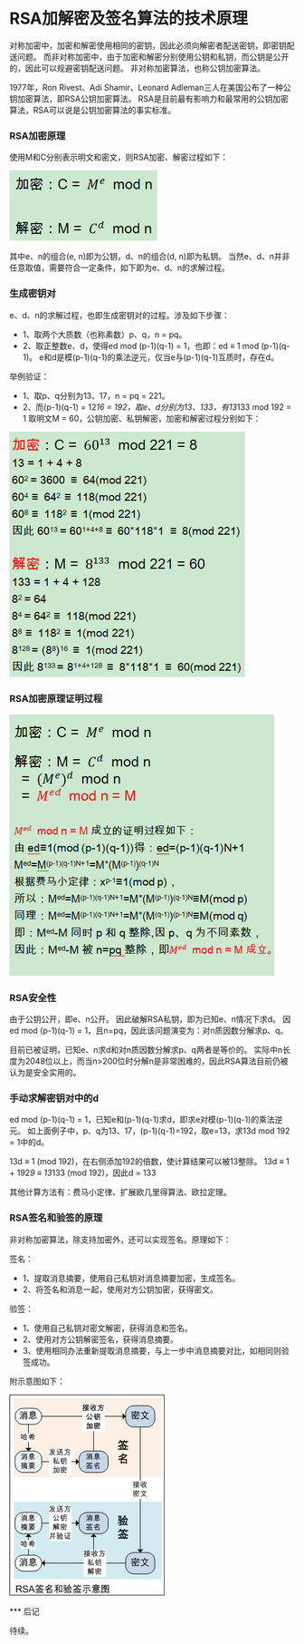 # RSA加解密及签名算法的技术原理

对称加密中，加密和解密使用相同的密钥，因此必须向解密者配送密钥，即密钥配送问题。
而非对称加密中，由于加密和解密分别使用公钥和私钥，而公钥是公开的，因此可以规避密钥配送问题。
非对称加密算法，也称公钥加密算法。

1977年，Ron Rivest、Adi Shamir、Leonard Adleman三人在美国公布了一种公钥加密算法，即RSA公钥加密算法。
RSA是目前最有影响力和最常用的公钥加密算法，RSA可以说是公钥加密算法的事实标准。

### RSA加密原理

使用M和C分别表示明文和密文，则RSA加密、解密过程如下：

![](edn.png)

其中e、n的组合(e, n)即为公钥，d、n的组合(d, n)即为私钥。
当然e、d、n并非任意取值，需要符合一定条件，如下即为e、d、n的求解过程。

### 生成密钥对

e、d、n的求解过程，也即生成密钥对的过程。涉及如下步骤：
* 1、取两个大质数（也称素数）p、q，n = pq。
* 2、取正整数e、d，使得ed mod (p-1)(q-1) = 1，也即：ed ≡ 1 mod (p-1)(q-1)。
e和d是模(p-1)(q-1)的乘法逆元，仅当e与(p-1)(q-1)互质时，存在d。

举例验证：

* 1、取p、q分别为13、17，n = pq = 221。
* 2、而(p-1)(q-1) = 12*16 = 192，取e、d分别为13、133，有13*133 mod 192 = 1
取明文M = 60，公钥加密、私钥解密，加密和解密过程分别如下：

![](demo.png)

### RSA加密原理证明过程

![](proof.png)

### RSA安全性

由于公钥公开，即e、n公开。
因此破解RSA私钥，即为已知e、n情况下求d。
因ed mod (p-1)(q-1) = 1，且n=pq，因此该问题演变为：对n质因数分解求p、q。

目前已被证明，已知e、n求d和对n质因数分解求p、q两者是等价的。
实际中n长度为2048位以上，而当n>200位时分解n是非常困难的，因此RSA算法目前仍被认为是安全实用的。

### 手动求解密钥对中的d

ed mod (p-1)(q-1) = 1，已知e和(p-1)(q-1)求d，即求e对模(p-1)(q-1)的乘法逆元。
如上面例子中，p、q为13、17，(p-1)(q-1)=192，取e=13，求13d mod 192 = 1中的d。

13d ≡ 1 (mod 192)，在右侧添加192的倍数，使计算结果可以被13整除。
13d ≡ 1 + 192*9 ≡ 13*133 (mod 192)，因此d = 133

其他计算方法有：费马小定律、扩展欧几里得算法、欧拉定理。

### RSA签名和验签的原理

非对称加密算法，除支持加密外，还可以实现签名。原理如下：

签名：
* 1、提取消息摘要，使用自己私钥对消息摘要加密，生成签名。
* 2、将签名和消息一起，使用对方公钥加密，获得密文。

验签：
* 1、使用自己私钥对密文解密，获得消息和签名。
* 2、使用对方公钥解密签名，获得消息摘要。
* 3、使用相同办法重新提取消息摘要，与上一步中消息摘要对比，如相同则验签成功。

附示意图如下：

![](sign.png)

*** 后记

待续。














